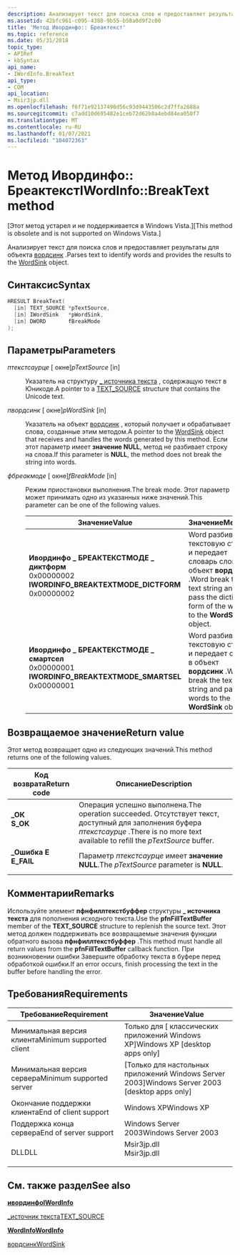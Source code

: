 ```yaml
---
description: Анализирует текст для поиска слов и предоставляет результаты для объекта Вордсинк.
ms.assetid: 42bfc961-c095-4380-9b55-b58a0d9f2c00
title: 'Метод Ивординфо:: Бреактекст'
ms.topic: reference
ms.date: 05/31/2018
topic_type:
- APIRef
- kbSyntax
api_name:
- IWordInfo.BreakText
api_type:
- COM
api_location:
- Msir3jp.dll
ms.openlocfilehash: f6f71e92137490d56c93d9443506c2d7ffa2688a
ms.sourcegitcommit: c7add10d695482e1ceb72d62b8a4ebd84ea050f7
ms.translationtype: MT
ms.contentlocale: ru-RU
ms.lasthandoff: 01/07/2021
ms.locfileid: "104072363"
---
```

# <a name="iwordinfobreaktext-method"></a><span data-ttu-id="0c4be-103">Метод Ивординфо:: Бреактекст</span><span class="sxs-lookup"><span data-stu-id="0c4be-103">IWordInfo::BreakText method</span></span>

<span data-ttu-id="0c4be-104">\[Этот метод устарел и не поддерживается в Windows Vista.\]</span><span class="sxs-lookup"><span data-stu-id="0c4be-104">\[This method is obsolete and is not supported on Windows Vista.\]</span></span>

<span data-ttu-id="0c4be-105">Анализирует текст для поиска слов и предоставляет результаты для объекта [вордсинк](/previous-versions//ms691570(v=vs.85)) .</span><span class="sxs-lookup"><span data-stu-id="0c4be-105">Parses text to identify words and provides the results to the [WordSink](/previous-versions//ms691570(v=vs.85)) object.</span></span>

## <a name="syntax"></a><span data-ttu-id="0c4be-106">Синтаксис</span><span class="sxs-lookup"><span data-stu-id="0c4be-106">Syntax</span></span>


```C++
HRESULT BreakText(
  [in] TEXT_SOURCE *pTextSource,
  [in] IWordSink   *pWordSink,
  [in] DWORD       fBreakMode
);
```



## <a name="parameters"></a><span data-ttu-id="0c4be-107">Параметры</span><span class="sxs-lookup"><span data-stu-id="0c4be-107">Parameters</span></span>

<dl> <dt>

<span data-ttu-id="0c4be-108">*птекстсаурце* \[ окне\]</span><span class="sxs-lookup"><span data-stu-id="0c4be-108">*pTextSource* \[in\]</span></span>
</dt> <dd>

<span data-ttu-id="0c4be-109">Указатель на структуру [ \_ источника текста](/previous-versions//ms690919(v=vs.85)) , содержащую текст в Юникоде.</span><span class="sxs-lookup"><span data-stu-id="0c4be-109">A pointer to a [TEXT\_SOURCE](/previous-versions//ms690919(v=vs.85)) structure that contains the Unicode text.</span></span>

</dd> <dt>

<span data-ttu-id="0c4be-110">*пвордсинк* \[ окне\]</span><span class="sxs-lookup"><span data-stu-id="0c4be-110">*pWordSink* \[in\]</span></span>
</dt> <dd>

<span data-ttu-id="0c4be-111">Указатель на объект [вордсинк](/previous-versions//ms691570(v=vs.85)) , который получает и обрабатывает слова, созданные этим методом.</span><span class="sxs-lookup"><span data-stu-id="0c4be-111">A pointer to the [WordSink](/previous-versions//ms691570(v=vs.85)) object that receives and handles the words generated by this method.</span></span> <span data-ttu-id="0c4be-112">Если этот параметр имеет **значение NULL**, метод не разбивает строку на слова.</span><span class="sxs-lookup"><span data-stu-id="0c4be-112">If this parameter is **NULL**, the method does not break the string into words.</span></span>

</dd> <dt>

<span data-ttu-id="0c4be-113">*фбреакмоде* \[ окне\]</span><span class="sxs-lookup"><span data-stu-id="0c4be-113">*fBreakMode* \[in\]</span></span>
</dt> <dd>

<span data-ttu-id="0c4be-114">Режим приостановки выполнения.</span><span class="sxs-lookup"><span data-stu-id="0c4be-114">The break mode.</span></span> <span data-ttu-id="0c4be-115">Этот параметр может принимать одно из указанных ниже значений.</span><span class="sxs-lookup"><span data-stu-id="0c4be-115">This parameter can be one of the following values.</span></span>



| <span data-ttu-id="0c4be-116">Значение</span><span class="sxs-lookup"><span data-stu-id="0c4be-116">Value</span></span>                                                                                                                                                                                                                                                                                   | <span data-ttu-id="0c4be-117">Значение</span><span class="sxs-lookup"><span data-stu-id="0c4be-117">Meaning</span></span>                                                                                                     |
|-----------------------------------------------------------------------------------------------------------------------------------------------------------------------------------------------------------------------------------------------------------------------------------------|-------------------------------------------------------------------------------------------------------------|
| <span id="IWORDINFO_BREAKTEXTMODE_DICTFORM"></span><span id="iwordinfo_breaktextmode_dictform"></span><dl> <span data-ttu-id="0c4be-118"><dt>**Ивординфо \_ БРЕАКТЕКСТМОДЕ \_ диктформ**</dt> <dt>0x00000002</dt></span><span class="sxs-lookup"><span data-stu-id="0c4be-118"><dt>**IWORDINFO\_BREAKTEXTMODE\_DICTFORM**</dt> <dt>0x00000002</dt></span></span> </dl> | <span data-ttu-id="0c4be-119">Word разбивает текстовую строку и передает словарь слов в объект **вордсинк** .</span><span class="sxs-lookup"><span data-stu-id="0c4be-119">Word break the text string and pass the dictionary form of the words to the **WordSink** object.</span></span><br/> |
| <span id="IWORDINFO_BREAKTEXTMODE_SMARTSEL"></span><span id="iwordinfo_breaktextmode_smartsel"></span><dl> <span data-ttu-id="0c4be-120"><dt>**Ивординфо \_ БРЕАКТЕКСТМОДЕ \_ смартсел**</dt> <dt>0x00000001</dt></span><span class="sxs-lookup"><span data-stu-id="0c4be-120"><dt>**IWORDINFO\_BREAKTEXTMODE\_SMARTSEL**</dt> <dt>0x00000001</dt></span></span> </dl> | <span data-ttu-id="0c4be-121">Word разбивает текстовую строку и передает слова в объект **вордсинк** .</span><span class="sxs-lookup"><span data-stu-id="0c4be-121">Word break the text string and pass the words to the **WordSink** object.</span></span><br/>                        |



 

</dd> </dl>

## <a name="return-value"></a><span data-ttu-id="0c4be-122">Возвращаемое значение</span><span class="sxs-lookup"><span data-stu-id="0c4be-122">Return value</span></span>

<span data-ttu-id="0c4be-123">Этот метод возвращает одно из следующих значений.</span><span class="sxs-lookup"><span data-stu-id="0c4be-123">This method returns one of the following values.</span></span>



| <span data-ttu-id="0c4be-124">Код возврата</span><span class="sxs-lookup"><span data-stu-id="0c4be-124">Return code</span></span>                                                                            | <span data-ttu-id="0c4be-125">Описание</span><span class="sxs-lookup"><span data-stu-id="0c4be-125">Description</span></span>                                                                                             |
|----------------------------------------------------------------------------------------|---------------------------------------------------------------------------------------------------------|
| <dl> <span data-ttu-id="0c4be-126"><dt>**\_ОК**</dt></span><span class="sxs-lookup"><span data-stu-id="0c4be-126"><dt>**S\_OK**</dt></span></span> </dl>   | <span data-ttu-id="0c4be-127">Операция успешно выполнена.</span><span class="sxs-lookup"><span data-stu-id="0c4be-127">The operation succeeded.</span></span> <span data-ttu-id="0c4be-128">Отсутствует текст, доступный для заполнения буфера *птекстсаурце* .</span><span class="sxs-lookup"><span data-stu-id="0c4be-128">There is no more text available to refill the *pTextSource* buffer.</span></span><br/> |
| <dl> <span data-ttu-id="0c4be-129"><dt>**\_Ошибка E**</dt></span><span class="sxs-lookup"><span data-stu-id="0c4be-129"><dt>**E\_FAIL**</dt></span></span> </dl> | <span data-ttu-id="0c4be-130">Параметр *птекстсаурце* имеет **значение NULL**.</span><span class="sxs-lookup"><span data-stu-id="0c4be-130">The *pTextSource* parameter is **NULL**.</span></span><br/>                                                     |



 

## <a name="remarks"></a><span data-ttu-id="0c4be-131">Комментарии</span><span class="sxs-lookup"><span data-stu-id="0c4be-131">Remarks</span></span>

<span data-ttu-id="0c4be-132">Используйте элемент **пфнфиллтекстбуффер** структуры **\_ источника текста** для пополнения исходного текста.</span><span class="sxs-lookup"><span data-stu-id="0c4be-132">Use the **pfnFillTextBuffer** member of the **TEXT\_SOURCE** structure to replenish the source text.</span></span> <span data-ttu-id="0c4be-133">Этот метод должен поддерживать все возвращаемые значения функции обратного вызова **пфнфиллтекстбуффер** .</span><span class="sxs-lookup"><span data-stu-id="0c4be-133">This method must handle all return values from the **pfnFillTextBuffer** callback function.</span></span> <span data-ttu-id="0c4be-134">При возникновении ошибки Завершите обработку текста в буфере перед обработкой ошибки.</span><span class="sxs-lookup"><span data-stu-id="0c4be-134">If an error occurs, finish processing the text in the buffer before handling the error.</span></span>

## <a name="requirements"></a><span data-ttu-id="0c4be-135">Требования</span><span class="sxs-lookup"><span data-stu-id="0c4be-135">Requirements</span></span>



| <span data-ttu-id="0c4be-136">Требование</span><span class="sxs-lookup"><span data-stu-id="0c4be-136">Requirement</span></span> | <span data-ttu-id="0c4be-137">Значение</span><span class="sxs-lookup"><span data-stu-id="0c4be-137">Value</span></span> |
|-------------------------------------|----------------------------------------------------------------------------------------|
| <span data-ttu-id="0c4be-138">Минимальная версия клиента</span><span class="sxs-lookup"><span data-stu-id="0c4be-138">Minimum supported client</span></span><br/> | <span data-ttu-id="0c4be-139">Только для \[ классических приложений Windows XP\]</span><span class="sxs-lookup"><span data-stu-id="0c4be-139">Windows XP \[desktop apps only\]</span></span><br/>                                            |
| <span data-ttu-id="0c4be-140">Минимальная версия сервера</span><span class="sxs-lookup"><span data-stu-id="0c4be-140">Minimum supported server</span></span><br/> | <span data-ttu-id="0c4be-141">\[Только для настольных приложений Windows Server 2003\]</span><span class="sxs-lookup"><span data-stu-id="0c4be-141">Windows Server 2003 \[desktop apps only\]</span></span><br/>                                   |
| <span data-ttu-id="0c4be-142">Окончание поддержки клиента</span><span class="sxs-lookup"><span data-stu-id="0c4be-142">End of client support</span></span><br/>    | <span data-ttu-id="0c4be-143">Windows XP</span><span class="sxs-lookup"><span data-stu-id="0c4be-143">Windows XP</span></span><br/>                                                                  |
| <span data-ttu-id="0c4be-144">Поддержка конца сервера</span><span class="sxs-lookup"><span data-stu-id="0c4be-144">End of server support</span></span><br/>    | <span data-ttu-id="0c4be-145">Windows Server 2003</span><span class="sxs-lookup"><span data-stu-id="0c4be-145">Windows Server 2003</span></span><br/>                                                         |
| <span data-ttu-id="0c4be-146">DLL</span><span class="sxs-lookup"><span data-stu-id="0c4be-146">DLL</span></span><br/>                      | <dl> <span data-ttu-id="0c4be-147"><dt>Msir3jp.dll</dt></span><span class="sxs-lookup"><span data-stu-id="0c4be-147"><dt>Msir3jp.dll</dt></span></span> </dl> |



## <a name="see-also"></a><span data-ttu-id="0c4be-148">См. также раздел</span><span class="sxs-lookup"><span data-stu-id="0c4be-148">See also</span></span>

<dl> <dt>

[<span data-ttu-id="0c4be-149">**ивординфо**</span><span class="sxs-lookup"><span data-stu-id="0c4be-149">**IWordInfo**</span></span>](iwordinfo.md)
</dt> <dt>

<span data-ttu-id="0c4be-150">[\_источник текста](/previous-versions//ms690919(v=vs.85))</span><span class="sxs-lookup"><span data-stu-id="0c4be-150">[TEXT\_SOURCE](/previous-versions//ms690919(v=vs.85))</span></span>
</dt> <dt>

[<span data-ttu-id="0c4be-151">**WordInfo**</span><span class="sxs-lookup"><span data-stu-id="0c4be-151">**WordInfo**</span></span>](wordinfo-coclass.md)
</dt> <dt>

<span data-ttu-id="0c4be-152">[вордсинк](/previous-versions//ms691570(v=vs.85))</span><span class="sxs-lookup"><span data-stu-id="0c4be-152">[WordSink](/previous-versions//ms691570(v=vs.85))</span></span>
</dt> </dl>

 

 
